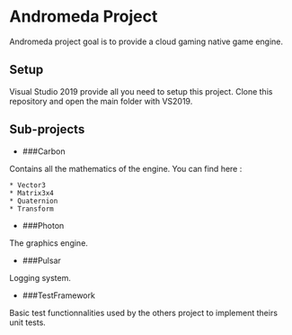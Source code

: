 Andromeda Project
=================

Andromeda project goal is to provide a cloud gaming native game engine.

Setup
-----

Visual Studio 2019 provide all you need to setup this project.
Clone this repository and open the main folder with VS2019.

Sub-projects
------------

* ###Carbon

Contains all the mathematics of the engine.
You can find here :

	* Vector3
	* Matrix3x4
	* Quaternion
	* Transform

* ###Photon

The graphics engine.

* ###Pulsar

Logging system.

* ###TestFramework

Basic test functionnalities used by the others project to implement theirs unit tests.